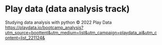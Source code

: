 # Play data (data analysis track)
Studying data analysis with python
© 2022 Play Data <https://playdata.io/bootcamp_analysis?utm_source=boottent&utm_medium=list&utm_campaign=playdata_ai&utm_content=list_221124&>
